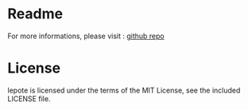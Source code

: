 Readme
======

For more informations, please visit :
[github repo](http://wiki.github.com/tdebarochez/lepote)

License
=======

lepote is licensed under the terms of the MIT License, see the included LICENSE file.